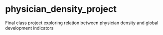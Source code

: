 # physician_density_project
Final class project exploring relation between physician density and global development indicators
